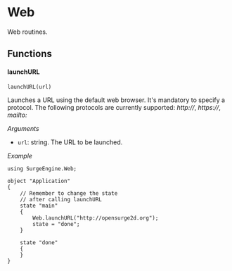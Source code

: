 Web
===

Web routines.

Functions
---------

#### launchURL

`launchURL(url)`

Launches a URL using the default web browser. It's mandatory to specify a protocol. The following protocols are currently supported: *http://*, *https://*, *mailto:*

*Arguments*

* `url`: string. The URL to be launched.

*Example*
```
using SurgeEngine.Web;

object "Application"
{
    // Remember to change the state
    // after calling launchURL
    state "main"
    {
        Web.launchURL("http://opensurge2d.org");
        state = "done";
    }

    state "done"
    {
    }
}
```
